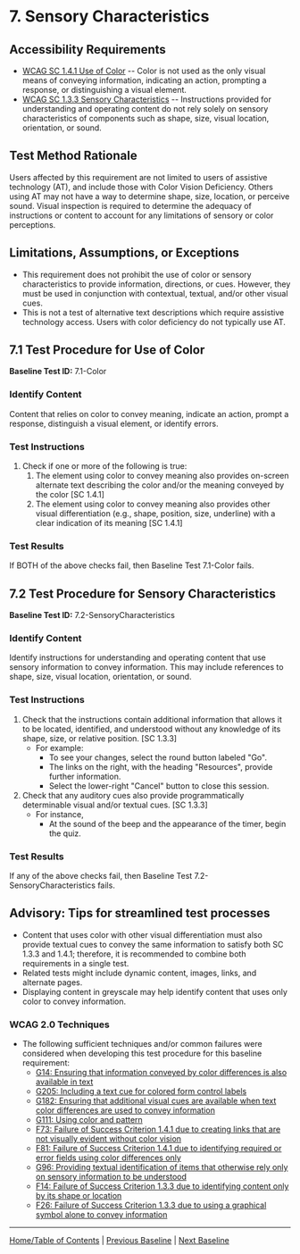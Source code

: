 # 7. Sensory Characteristics

Accessibility Requirements
--------------------------
-   [WCAG SC 1.4.1 Use of Color](http://www.w3.org/TR/UNDERSTANDING-WCAG20/visual-audio-contrast-without-color.html) -- Color is not used as the only visual means of conveying information, indicating an action, prompting a response, or distinguishing a visual element.
-   [WCAG SC 1.3.3 Sensory Characteristics](http://www.w3.org/TR/UNDERSTANDING-WCAG20/content-structure-separation-understanding.html) -- Instructions provided for understanding and operating content do not rely solely on sensory characteristics of components such as shape, size, visual location, orientation, or sound.

Test Method Rationale
---------------------
Users affected by this requirement are not limited to users of assistive technology (AT), and include those with Color Vision Deficiency. Others using AT may not have a way to determine shape, size, location, or perceive sound. Visual inspection is required to determine the adequacy of instructions or content to account for any limitations of sensory or color perceptions.

Limitations, Assumptions, or Exceptions
---------------------------------------
-   This requirement does not prohibit the use of color or sensory characteristics to provide information, directions, or cues. However, they must be used in conjunction with contextual, textual, and/or other visual cues.
-   This is not a test of alternative text descriptions which require assistive technology access. Users with color deficiency do not typically use AT.

7.1 Test Procedure for Use of Color
----------------------------------------
**Baseline Test ID:** 7.1-Color
### Identify Content
Content that relies on color to convey meaning, indicate an action, prompt a response, distinguish a visual element, or identify errors.

### Test Instructions
1.  Check if one or more of the following is true:
    1.  The element using color to convey meaning also provides on-screen alternate text describing the color and/or the meaning conveyed by the color [SC 1.4.1]
    2.  The element using color to convey meaning also provides other visual differentiation (e.g., shape, position, size, underline) with a clear indication of its meaning [SC 1.4.1]

### Test Results
If BOTH of the above checks fail, then Baseline Test 7.1-Color fails.

## 7.2 Test Procedure for Sensory Characteristics
**Baseline Test ID:** 7.2-SensoryCharacteristics
### Identify Content
Identify instructions for understanding and operating content that use sensory information to convey information. This may include references to shape, size, visual location, orientation, or sound.

### Test Instructions
1.  Check that the instructions contain additional information that allows it to be located, identified, and understood without any knowledge of its shape, size, or relative position. [SC 1.3.3]
    - For example:
        -   To see your changes, select the round button labeled "Go".
        -   The links on the right, with the heading "Resources", provide further information.
        -   Select the lower-right "Cancel" button to close this session.
2.  Check that any auditory cues also provide programmatically determinable visual and/or textual cues. [SC 1.3.3]
    - For instance,
        -   At the sound of the beep and the appearance of the timer, begin the quiz.

### Test Results
If any of the above checks fail, then Baseline Test 7.2-SensoryCharacteristics fails.

Advisory: Tips for streamlined test processes
---------------------------------------------
-   Content that uses color with other visual differentiation must also provide textual cues to convey the same information to satisfy both SC 1.3.3 and 1.4.1; therefore, it is recommended to combine both requirements in a single test.
-   Related tests might include dynamic content, images, links, and alternate pages.
-   Displaying content in greyscale may help identify content that uses only color to convey information.

### WCAG 2.0 Techniques
-   The following sufficient techniques and/or common failures were considered when developing this test procedure for this baseline requirement:
    -   [G14: Ensuring that information conveyed by color differences is also available in text](https://www.w3.org/TR/WCAG20-TECHS/G14.html)
    -   [G205: Including a text cue for colored form control labels](https://www.w3.org/TR/WCAG20-TECHS/G205.html)
    -   [G182: Ensuring that additional visual cues are available when text color differences are used to convey information](https://www.w3.org/TR/WCAG20-TECHS/G182.html)
    -   [G111: Using color and pattern](https://www.w3.org/TR/WCAG20-TECHS/G111.html)
    -   [F73: Failure of Success Criterion 1.4.1 due to creating links that are not visually evident without color vision](https://www.w3.org/TR/WCAG20-TECHS/F73.html)
    -   [F81: Failure of Success Criterion 1.4.1 due to identifying required or error fields using color differences only](https://www.w3.org/TR/WCAG20-TECHS/F81.html)
    -   [G96: Providing textual identification of items that otherwise rely only on sensory information to be understood](https://www.w3.org/TR/WCAG20-TECHS/G96.html)
    -   [F14: Failure of Success Criterion 1.3.3 due to identifying content only by its shape or location](https://www.w3.org/TR/WCAG20-TECHS/F14.html)
    -   [F26: Failure of Success Criterion 1.3.3 due to using a graphical symbol alone to convey information](https://www.w3.org/TR/WCAG20-TECHS/F26.html)

----------------------------------------
[Home/Table of Contents](index.md) | [Previous Baseline](06Images.md) | [Next Baseline](08Contrast.md)
